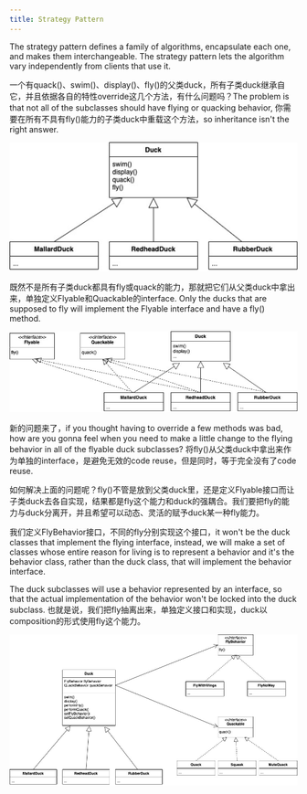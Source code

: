 ```yaml
---
title: Strategy Pattern
---
```


The strategy pattern defines a family of algorithms, encapsulate each one, and makes them interchangeable. The strategy pattern lets the algorithm vary independently from clients that use it.

一个有quack()、swim()、display()、fly()的父类duck，所有子类duck继承自它，并且依据各自的特性override这几个方法，有什么问题吗？The problem is that not all of the subclasses should have flying or quacking behavior, 你需要在所有不具有fly()能力的子类duck中重载这个方法，so inheritance isn't the right answer.

![strategy-1](/assets/images/design_patterns/strategy-1.jpg)

既然不是所有子类duck都具有fly或quack的能力，那就把它们从父类duck中拿出来，单独定义Flyable和Quackable的interface. Only the ducks that are supposed to fly will implement the Flyable interface and have a fly() method.

![strategy-2](/assets/images/design_patterns/strategy-2.jpg)

新的问题来了，if you thought having to override a few methods was bad, how are you gonna feel when you need to make a little change to the flying behavior in all of the flyable duck subclasses? 将fly()从父类duck中拿出来作为单独的interface，是避免无效的code reuse，但是同时，等于完全没有了code reuse.

如何解决上面的问题呢？fly()不管是放到父类duck里，还是定义Flyable接口而让子类duck去各自实现，结果都是fly这个能力和duck的强耦合。我们要把fly的能力与duck分离开，并且希望可以动态、灵活的赋予duck某一种fly能力。

我们定义FlyBehavior接口，不同的fly分别实现这个接口，it won't be the duck classes that implement the flying interface, instead, we will make a set of classes whose entire reason for living is to represent a behavior and it's the behavior class, rather than the duck class, that will implement the behavior interface. 

The duck subclasses will use a behavior represented by an interface, so that the actual implementation of the behavior won't be locked into the duck subclass. 也就是说，我们把fly抽离出来，单独定义接口和实现，duck以composition的形式使用fly这个能力。

![strategy-3](/assets/images/design_patterns/strategy-3.jpg)